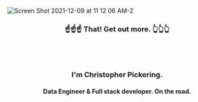![Screen Shot 2021-12-09 at 11 12 06 AM-2](https://user-images.githubusercontent.com/17788706/145377283-ff4a1ba3-7906-4705-8f4f-f940b126530a.png)

<h3 align="center">☝️☝️☝️ That! Get out more. 👆👆👆<h3>
<br>
<br>
  <p align="center">I'm Christopher Pickering.</p>
  <h4 align="center">Data Engineer & Full stack developer. On the road.<h4>
